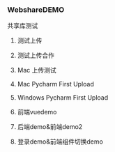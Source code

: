 ### WebshareDEMO
共享库测试
1. 测试上传

2. 测试上传合作  

3. Mac 上传测试  

4. Mac Pycharm First Upload 

5. Windows Pycharm First Upload 

6. 前端vuedemo

7. 后端demo&前端demo2

8.  登录demo&前端组件切换demo
